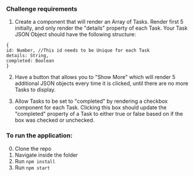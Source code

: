 ### Challenge requirements

1. Create a component that will render an Array of Tasks. Render first 5 initially, and only render the "details" property of each Task.  Your Task JSON Object should have the following structure:
 ```
 {
 id: Number, //This id needs to be Unique for each Task
 details: String,
 completed: Boolean
 }
 ```
 
2. Have a button that allows you to "Show More" which will render 5 additional JSON objects every time it is clicked, until there are no more Tasks to display.
 
3. Allow Tasks to be set to "completed" by rendering a checkbox component for each Task. Clicking this box should update the "completed" property of a Task to either true or false based on if the box was checked or unchecked.

### To run the application:
0. Clone the repo
0. Navigate inside the folder
0. Run `npm install`
0. Run `npm start`
